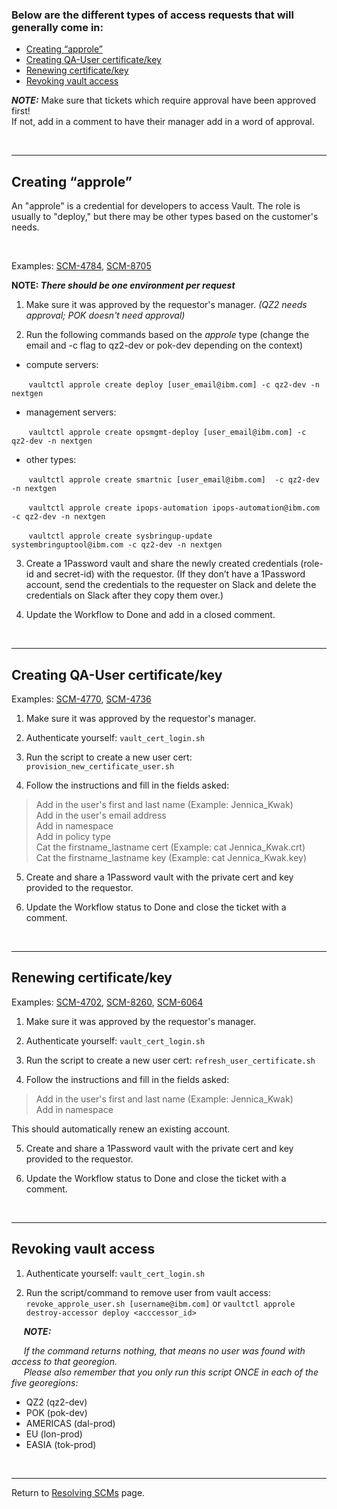 ### Below are the different types of access requests that will generally come in:

* [Creating “approle”](https://github.ibm.com/gensec/OperatorVault-Wiki/wiki/SCM-Type:-Vault-Access-Request#creating-approle)
* [Creating QA-User certificate/key](https://github.ibm.com/gensec/OperatorVault-Wiki/wiki/SCM-Type:-Vault-Access-Request#creating-qa-user-certificatekey)
* [Renewing certificate/key](https://github.ibm.com/gensec/OperatorVault-Wiki/wiki/SCM-Type:-Vault-Access-Request#renewing-certificatekey)
* [Revoking vault access](https://github.ibm.com/gensec/OperatorVault-Wiki/wiki/SCM-Type:-Vault-Access-Request#revoking-vault-access)


***_NOTE_:*** Make sure that tickets which require approval have been approved first!<br> If not, add in a comment to have their manager add in a word of approval.
 
<br>

---


## Creating “approle”

An "approle" is a credential for developers to access Vault. The role is usually to "deploy," but there may be other types based on the customer's needs.</i></br>

<br>

Examples: [SCM-4784](https://jiracloud.swg.usma.ibm.com:8443/browse/SCM-4784), [SCM-8705](https://jiracloud.swg.usma.ibm.com:8443/browse/SCM-8705)

<b>NOTE: <i>There should be one environment per request</i></b>

1. Make sure it was approved by the requestor's manager. <i>(QZ2 needs approval; POK doesn't need approval)</i>

2. Run the following commands based on the <i>approle</i> type (change the email and -c flag to qz2-dev or pok-dev depending on the context)

* compute servers:

&nbsp;&nbsp;&nbsp;&nbsp;&nbsp;&nbsp;&nbsp;`vaultctl approle create deploy [user_email@ibm.com] -c qz2-dev -n nextgen`

* management servers:

&nbsp;&nbsp;&nbsp;&nbsp;&nbsp;&nbsp;&nbsp;`vaultctl approle create opsmgmt-deploy [user_email@ibm.com] -c qz2-dev -n nextgen`

* other types:

&nbsp;&nbsp;&nbsp;&nbsp;&nbsp;&nbsp;&nbsp;`vaultctl approle create smartnic [user_email@ibm.com]  -c qz2-dev -n nextgen`

&nbsp;&nbsp;&nbsp;&nbsp;&nbsp;&nbsp;&nbsp;`vaultctl approle create ipops-automation ipops-automation@ibm.com -c qz2-dev -n nextgen`

&nbsp;&nbsp;&nbsp;&nbsp;&nbsp;&nbsp;&nbsp;`vaultctl approle create sysbringup-update systembringuptool@ibm.com -c qz2-dev -n nextgen`

3. Create a 1Password vault and share the newly created credentials (role-id and secret-id) with the requestor. (If they don’t have a 1Password account, send the credentials to the requester on Slack and delete the credentials on Slack after they copy them over.)

5.  Update the Workflow to Done and add in a closed comment.

<br>

---


## Creating QA-User certificate/key

Examples: [SCM-4770](https://jiracloud.swg.usma.ibm.com:8443/browse/SCM-4770), [SCM-4736](https://jiracloud.swg.usma.ibm.com:8443/browse/SCM-4736)

1. Make sure it was approved by the requestor's manager.

2. Authenticate yourself:
`vault_cert_login.sh`

3. Run the script to create a new user cert:
`provision_new_certificate_user.sh`

4. Follow the instructions and fill in the fields asked:

> Add in the user's first and last name (Example: Jennica_Kwak)<br>
> Add in the user's email address<br>
> Add in namespace<br>
> Add in policy type<br>
> Cat the firstname_lastname cert (Example: cat Jennica_Kwak.crt)<br>
> Cat the firstname_lastname key (Example: cat Jennica_Kwak.key)


5. Create and share a 1Password vault with the private cert and key provided to the requestor.

6. Update the Workflow status to Done and close the ticket with a comment.

<br>

---


## Renewing certificate/key

Examples: [SCM-4702](https://jiracloud.swg.usma.ibm.com:8443/browse/SCM-4702), [SCM-8260](https://jiracloud.swg.usma.ibm.com:8443/browse/SCM-8260), [SCM-6064](https://jiracloud.swg.usma.ibm.com:8443/browse/SCM-6064)


1. Make sure it was approved by the requestor's manager.

2. Authenticate yourself:
`vault_cert_login.sh`

3. Run the script to create a new user cert:
`refresh_user_certificate.sh`

4. Follow the instructions and fill in the fields asked:

> Add in the user's first and last name (Example: Jennica_Kwak)<br>
> Add in namespace<br>

This should automatically renew an existing account.

5. Create and share a 1Password vault with the private cert and key provided to the requestor.

6. Update the Workflow status to Done and close the ticket with a comment.

<br>

---


## Revoking vault access

1. Authenticate yourself:
`vault_cert_login.sh`

2. Run the script/command to remove user from vault access:
`revoke_approle_user.sh [username@ibm.com]` or `vaultctl approle destroy-accessor deploy <acccessor_id>`

&nbsp;&nbsp;&nbsp;&nbsp;&nbsp;<b>***NOTE:***</b>

&nbsp;&nbsp;&nbsp;&nbsp;&nbsp;<i>If the command returns nothing, that means no user was found with access to that georegion.</i><br>
&nbsp;&nbsp;&nbsp;&nbsp;&nbsp;<i>Please also remember that you only run this script ONCE in each of the five georegions:</i>

* QZ2 (qz2-dev)
* POK (pok-dev)
* AMERICAS (dal-prod)
* EU (lon-prod)
* EASIA (tok-prod)


<br>

---

Return to [Resolving SCMs](https://github.ibm.com/gensec/OperatorVault-Wiki/wiki/Resolving-SCMs) page.

















